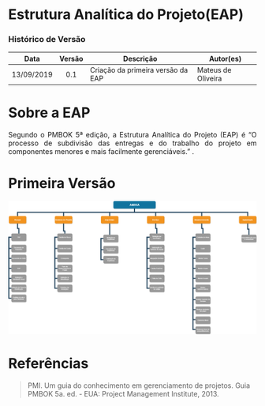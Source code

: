 # Estrutura Analítica do Projeto(EAP)

### Histórico de Versão

 **Data** | **Versão** | **Descrição** | **Autor(es)**
---|:---:|---|---
13/09/2019| 0.1| Criação da primeira versão da EAP| Mateus de Oliveira


# Sobre a EAP
<p align="justify">Segundo o PMBOK 5ª edição, a Estrutura Analítica do Projeto (EAP) é “O processo de subdivisão das entregas e do trabalho do projeto em componentes menores e mais facilmente gerenciáveis.” .</p>

# Primeira Versão

![](././assets/img/eap.png)  

# Referências
> PMI. Um guia do conhecimento em gerenciamento de projetos. Guia PMBOK 5a. ed. - EUA: Project Management Institute, 2013.
